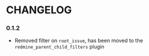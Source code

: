 # CHANGELOG
### 0.1.2
* Removed filter on `root_issue`, has been moved to the `redmine_parent_child_filters` plugin
